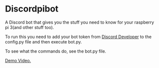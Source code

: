 # Discordpibot


A Discord bot that gives you the stuff you need to know for your raspberry pi 3(and other stuff too).

To run this you need to add your bot token from [Discord Developer](https://discordapp.com/developers/) to the config.py file and then execute bot.py.

To see what the commands do, see the bot.py file.

[Demo Video.](https://www.youtube.com/watch?v=v4BB0B7mRx0&t) 


